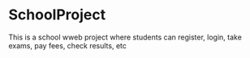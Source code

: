 # SchoolProject
This is a school wweb project where students can register, login, take exams, pay fees, check results, etc
